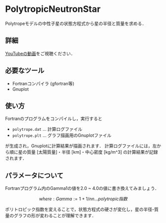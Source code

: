 # PolytropicNeutronStar
 Polytropeモデルの中性子星の状態方程式から星の半径と質量を求める．

## 詳細
[YouTubeの動画](http://example.com)をご視聴ください．

## 必要なツール
- Fortranコンパイラ (gfortran等)
- Gnuplot 

## 使い方
Fortranのプログラムをコンパイルし，実行すると
- ```polytrope.dat``` ... 計算ログファイル
- ```polytrope.plt``` ... グラフ描画用のGnuplotファイル

が生成され，Gnuplotに計算結果が描画されます．
計算ログファイルには，左から順に星の質量 [太陽質量]・半径 [km]・中心密度 [kg/m^3] の計算結果が記録されます．

 ## パラメータについて
 Fortranプログラム内のGamma1の値を2.0 ~ 4.0の値に書き換えてみましょう．
 ```math
 where:
   Gamma := 1 + 1/n
   n ... polytropic指数
 ```
 ポリトロピック指数を変えることで，状態方程式の硬さが変化し，星の半径-質量のグラフの形が変わることが理解できます．
